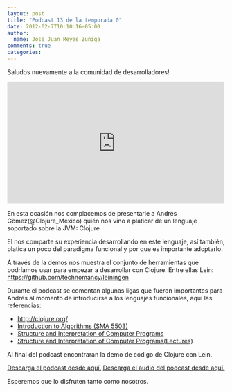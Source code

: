 ```yaml
---
layout: post
title: "Podcast 13 de la temporada 0"
date: 2012-02-7T10:10:16-05:00
author:
  name: José Juan Reyes Zuñiga
comments: true
categories: 
---
```


Saludos nuevamente a la comunidad de desarrolladores!

<iframe src="http://player.vimeo.com/video/36328535?color=ff9933" height="281" width="500" frameborder="0"></iframe>

En esta ocasión nos complacemos de presentarle a Andrés Gömez(@Clojure_Mexico) quién nos vino a platicar de un lenguaje soportado sobre la JVM: Clojure

El nos comparte su experiencia desarrollando en este lenguaje, así también, platica un poco del paradigma funcional y por que es importante adoptarlo.

A través de la demos nos muestra el conjunto de herramientas que podríamos usar para empezar a desarrollar con Clojure. Entre ellas Lein: <a href="https://github.com/technomancy/leiningen">https://github.com/technomancy/leiningen</a>

<!-- more -->
Durante el podcast se comentan algunas ligas que fueron importantes para Andrés al momento de introducirse a los lenguajes funcionales, aquí las referencias:
<ul>
  <li><a href="http://clojure.org/">http://clojure.org/</a></li>
  <li><a href="http://ocw.mit.edu/courses/electrical-engineering-and-computer-science/6-046j-introduction-to-algorithms-sma-5503-fall-2005/">Introduction to Algorithms (SMA 5503)</a></li>
  <li><a href="http://mitpress.mit.edu/sicp/">Structure and Interpretation of Computer Programs</a></li>
  <li><a href="http://ocw.mit.edu/courses/electrical-engineering-and-computer-science/6-001-structure-and-interpretation-of-computer-programs-spring-2005/">Structure and Interpretation of Computer Programs(Lectures)</a></li>
</ul>
Al final del podcast encontraran la demo de código de Clojure con Lein.

<a href="http://s3.amazonaws.com/media.vivecodigo.org/podcast/temporada0/ViveCodigo00x13.mov">Descarga el podcast desde aquí.</a>
<a href="http://s3.amazonaws.com/media.vivecodigo.org/podcast/temporada0/ViveCodigo00x13.mp3">Descarga el audio del podcast desde aquí.</a>

Esperemos que lo disfruten tanto como nosotros.